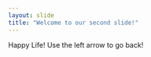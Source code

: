 ```yaml
---
layout: slide
title: "Welcome to our second slide!"
---
```

Happy Life!
Use the left arrow to go back!
